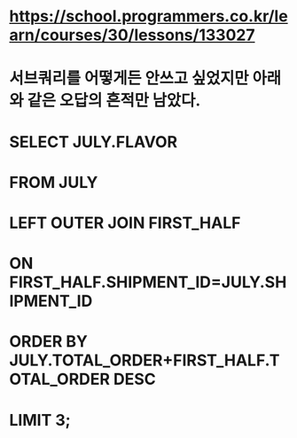# https://school.programmers.co.kr/learn/courses/30/lessons/133027

# 서브쿼리를 어떻게든 안쓰고 싶었지만 아래와 같은 오답의 흔적만 남았다.
# SELECT JULY.FLAVOR 
# FROM JULY
# LEFT OUTER JOIN FIRST_HALF
# ON FIRST_HALF.SHIPMENT_ID=JULY.SHIPMENT_ID
# ORDER BY JULY.TOTAL_ORDER+FIRST_HALF.TOTAL_ORDER DESC
# LIMIT 3;